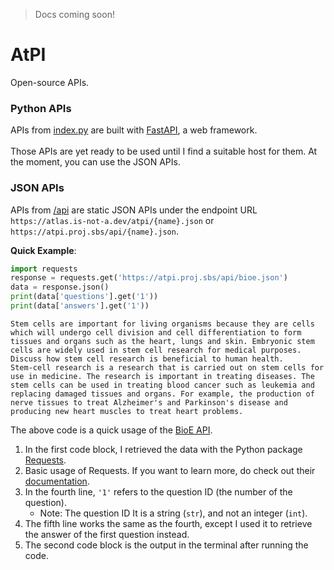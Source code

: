 > Docs coming soon!

# AtPI
Open-source APIs. 

### Python APIs
APIs from [index.py](https://github.com/AtlasL1/AtPI/blob/main/index.py) are built with [FastAPI](https://fastapi.tiangolo.com/), a web framework. <br><br>
Those APIs are yet ready to be used until I find a suitable host for them. At the moment, you can use the JSON APIs.

### JSON APIs
APIs from [/api](https://github.com/AtlasL1/AtPI/tree/main/api) are static JSON APIs under the endpoint URL `https://atlas.is-not-a.dev/atpi/{name}.json` or `https://atpi.proj.sbs/api/{name}.json`.

**Quick Example**:
```py
import requests
response = requests.get('https://atpi.proj.sbs/api/bioe.json')
data = response.json()
print(data['questions'].get('1'))
print(data['answers'].get('1'))
```
```
Stem cells are important for living organisms because they are cells which will undergo cell division and cell differentiation to form tissues and organs such as the heart, lungs and skin. Embryonic stem cells are widely used in stem cell research for medical purposes. Discuss how stem cell research is beneficial to human health.
Stem-cell research is a research that is carried out on stem cells for use in medicine. The research is important in treating diseases. The stem cells can be used in treating blood cancer such as leukemia and replacing damaged tissues and organs. For example, the production of nerve tissues to treat Alzheimer's and Parkinson's disease and producing new heart muscles to treat heart problems.
```
The above code is a quick usage of the [BioE API](https://atpi.proj.sbs/api/bioe.json).
1. In the first code block, I retrieved the data with the Python package [Requests](https://pypi.org/project/requests/).
2. Basic usage of Requests. If you want to learn more, do check out their [documentation](https://requests.readthedocs.io/).
3. In the fourth line, `'1'` refers to the question ID (the number of the question). 
   - Note: The question ID It is a string (`str`), and not an integer (`int`). 
4. The fifth line works the same as the fourth, except I used it to retrieve the answer of the first question instead. 
5. The second code block is the output in the terminal after running the code. 